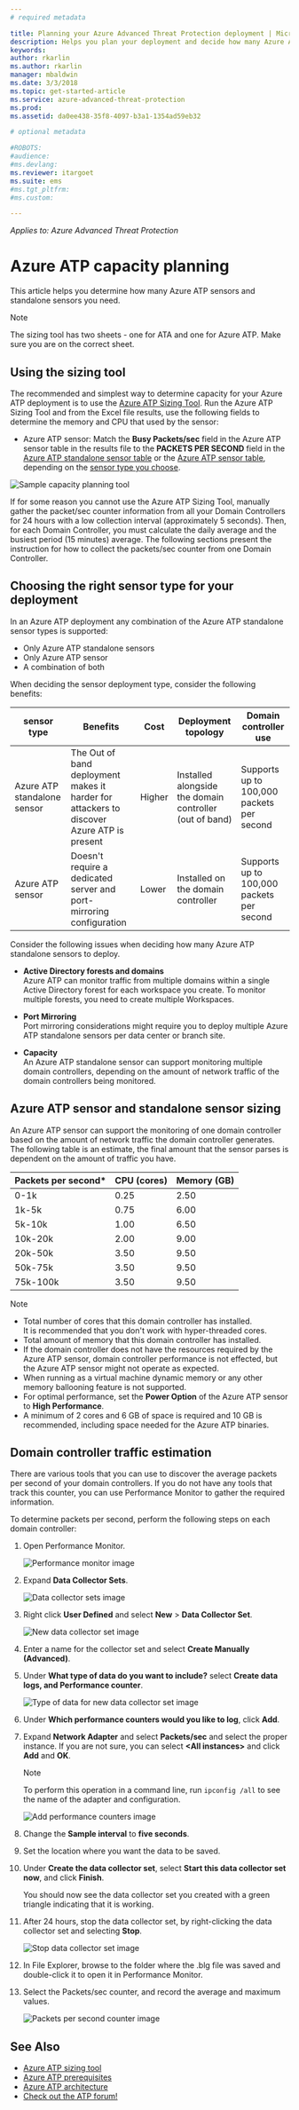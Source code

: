 ```yaml
---
# required metadata

title: Planning your Azure Advanced Threat Protection deployment | Microsoft Docs
description: Helps you plan your deployment and decide how many Azure ATP servers will be needed to support your network
keywords:
author: rkarlin
ms.author: rkarlin
manager: mbaldwin
ms.date: 3/3/2018
ms.topic: get-started-article
ms.service: azure-advanced-threat-protection
ms.prod:
ms.assetid: da0ee438-35f8-4097-b3a1-1354ad59eb32

# optional metadata

#ROBOTS:
#audience:
#ms.devlang:
ms.reviewer: itargoet
ms.suite: ems
#ms.tgt_pltfrm:
#ms.custom:

---
```


*Applies to: Azure Advanced Threat Protection*



# Azure ATP capacity planning
This article helps you determine how many Azure ATP sensors and standalone sensors you need.

> [!NOTE] 
> The sizing tool has two sheets - one for ATA and one for Azure ATP. Make sure you are on the correct sheet.

## Using the sizing tool
The recommended and simplest way to determine capacity for your Azure ATP deployment is to use the [Azure ATP Sizing Tool](http://aka.ms/aatpsizingtool). Run the Azure ATP Sizing Tool and from the Excel file results, use the following fields to determine the memory and CPU that used by the sensor:

- Azure ATP  sensor: Match the **Busy Packets/sec** field in the Azure ATP  sensor table in the results file to the **PACKETS PER SECOND** field in the [Azure ATP standalone sensor table](#azure-atp-sensor-sizing) or the [Azure ATP sensor table](#azure-atp-standalone-sensor-sizing), depending on the [sensor type you choose](#choosing-the-right-sensor-type-for-your-deployment).


![Sample capacity planning tool](media/capacity-tool.png)


If for some reason you cannot use the Azure ATP Sizing Tool, manually gather the packet/sec counter information from all your Domain Controllers for 24 hours with a low collection interval (approximately 5 seconds). Then, for each Domain Controller, you  must calculate the daily average and the busiest period (15 minutes) average.
The following sections present the instruction for how to collect the packets/sec counter from one Domain Controller.

## Choosing the right sensor type for your deployment <a name="choosing-the right-sensor-type-for-your-deployment"></a>
In an Azure ATP deployment any combination of the Azure ATP standalone sensor types is supported:

- Only Azure ATP standalone sensors
- Only Azure ATP sensor
- A combination of both

When deciding the sensor deployment type, consider the following benefits:

|sensor type|Benefits|Cost|Deployment topology|Domain controller use|
|----|----|----|----|-----|
|Azure ATP standalone sensor|The Out of band deployment makes it harder for attackers to discover Azure ATP is present|Higher|Installed alongside the domain controller (out of band)|Supports up to 100,000 packets per second|
|Azure ATP sensor|Doesn't require a dedicated server and port-mirroring configuration|Lower|Installed on the domain controller|Supports up to 100,000 packets per second|

Consider the following issues when deciding how many Azure ATP standalone sensors to deploy.

-	**Active Directory forests and domains**<br>
	Azure ATP can monitor traffic from multiple domains within a single Active Directory forest for each workspace you create. To monitor multiple forests, you need to create multiple Workspaces. 

-	**Port Mirroring**<br>
Port mirroring considerations might require you to deploy multiple Azure ATP standalone sensors per data center or branch site.

-	**Capacity**<br>
	An Azure ATP standalone sensor can support monitoring multiple domain controllers, depending on the amount of network traffic of the domain controllers being monitored. 


## Azure ATP sensor and standalone sensor sizing <a name="sizing"></a>

An Azure ATP sensor can support the monitoring of one domain controller based on the amount of network traffic the domain controller generates. The following table is an estimate, the final amount that the sensor parses is dependent on the amount of traffic you have. 


|Packets per second*|CPU (cores)|Memory (GB)|
|----|----|-----|
|0-1k|0.25|2.50|
|1k-5k|0.75|6.00|
|5k-10k|1.00|6.50|
|10k-20k|2.00|9.00|
|20k-50k|3.50|9.50|
|50k-75k |3.50|9.50|
|75k-100k|3.50 |9.50|

> [!NOTE]
> - Total number of cores that this domain controller has installed.<br>It is recommended that you don't work with hyper-threaded cores.
> - Total amount of memory that this domain controller has installed.
> -   If the domain controller does not have the resources required by the Azure ATP sensor, domain controller performance is not effected, but the Azure ATP sensor might not operate as expected.
> -   When running as a virtual machine dynamic memory or any other memory ballooning feature is not supported.
> -   For optimal performance, set the **Power Option** of the Azure ATP sensor to **High Performance**.
> -   A minimum of 2 cores and 6 GB of space is required and 10 GB is recommended, including space needed for the Azure ATP binaries.


## Domain controller traffic estimation

There are various tools that you can use to discover the average packets per second of your domain controllers. If you do not have any tools that track this counter, you can use Performance Monitor to gather the required information.

To determine packets per second, perform the following steps on each domain controller:

1.  Open Performance Monitor.

    ![Performance monitor image](media/atp-traffic-estimation-1.png)

2.  Expand **Data Collector Sets**.

    ![Data collector sets image](media/atp-traffic-estimation-2.png)

3.  Right click **User Defined** and select **New** &gt; **Data Collector Set**.

    ![New data collector set image](media/atp-traffic-estimation-3.png)

4.  Enter a name for the collector set and select **Create Manually (Advanced)**.

5.  Under **What type of data do you want to include?** select  **Create data logs, and Performance counter**.

    ![Type of data for new data collector set image](media/atp-traffic-estimation-5.png)

6.  Under **Which performance counters would you like to log**, click **Add**.

7.  Expand **Network Adapter** and select **Packets/sec** and select the proper instance. If you are not sure, you can select **&lt;All instances&gt;** and click **Add** and **OK**.

    > [!NOTE]
    > To perform this operation in a command line, run `ipconfig /all` to see the name of the adapter and configuration.

    ![Add performance counters image](media/atp-traffic-estimation-7.png)

8.  Change the **Sample interval** to **five seconds**.

9. Set the location where you want the data to be saved.

10. Under **Create the data collector set**,  select **Start this data collector set now**, and click **Finish**.

    You should now see the data collector set you created with a green triangle indicating that it is working.

11. After 24 hours, stop the data collector set, by right-clicking the data collector set and selecting **Stop**.

    ![Stop data collector set image](media/atp-traffic-estimation-12.png)

12. In File Explorer, browse to the folder where the .blg file was saved and double-click it to open it in Performance Monitor.

13. Select the Packets/sec counter, and record the average and maximum values.

    ![Packets per second counter image](media/atp-traffic-estimation-14.png)



## See Also
- [Azure ATP sizing tool](http://aka.ms/aatpsizingtool)
- [Azure ATP prerequisites](atp-prerequisites.md)
- [Azure ATP architecture](atp-architecture.md)
- [Check out the ATP forum!](https://aka.ms/azureatpcommunity)

